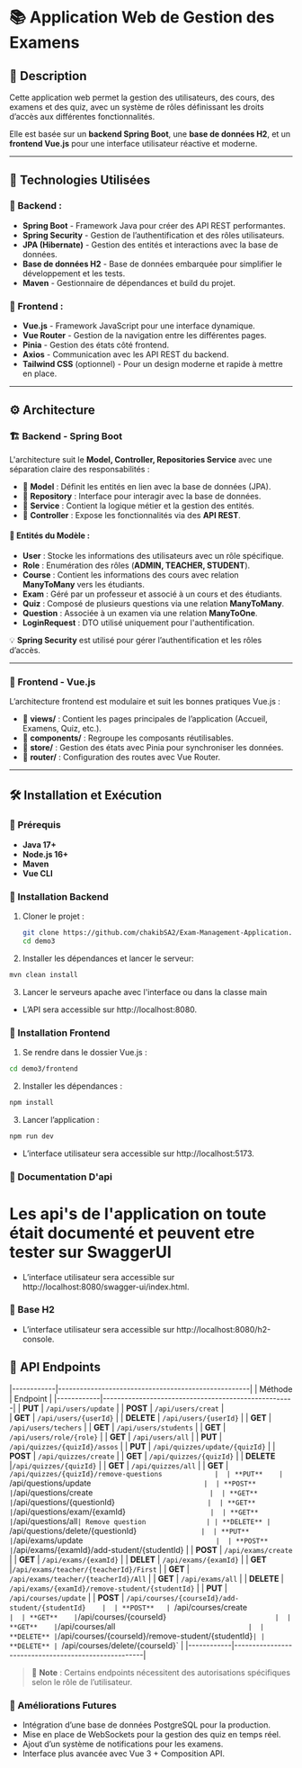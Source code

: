 # 📚 Application Web de Gestion des Examens

## 📝 Description  
Cette application web permet la gestion des utilisateurs, des cours, des examens et des quiz, avec un système de rôles définissant les droits d’accès aux différentes fonctionnalités.  

Elle est basée sur un **backend Spring Boot**, une **base de données H2**, et un **frontend Vue.js** pour une interface utilisateur réactive et moderne.  

---

## 🚀 Technologies Utilisées  

### 📌 Backend :  
- **Spring Boot** - Framework Java pour créer des API REST performantes.  
- **Spring Security** - Gestion de l’authentification et des rôles utilisateurs.  
- **JPA (Hibernate)** - Gestion des entités et interactions avec la base de données.  
- **Base de données H2** - Base de données embarquée pour simplifier le développement et les tests.  
- **Maven** - Gestionnaire de dépendances et build du projet.  

### 🎨 Frontend :  
- **Vue.js** - Framework JavaScript pour une interface dynamique.  
- **Vue Router** - Gestion de la navigation entre les différentes pages.  
- **Pinia** - Gestion des états côté frontend.  
- **Axios** - Communication avec les API REST du backend.  
- **Tailwind CSS** (optionnel) - Pour un design moderne et rapide à mettre en place.  

---

## ⚙️ Architecture  

### 🏗 Backend - **Spring Boot**  
L'architecture suit le **Model, Controller, Repositories Service** avec une séparation claire des responsabilités :  

- 📁 **Model** : Définit les entités en lien avec la base de données (JPA).  
- 📁 **Repository** : Interface pour interagir avec la base de données.  
- 📁 **Service** : Contient la logique métier et la gestion des entités.  
- 📁 **Controller** : Expose les fonctionnalités via des **API REST**.  

#### 📌 Entités du Modèle :  
- **User** : Stocke les informations des utilisateurs avec un rôle spécifique.  
- **Role** : Enumération des rôles (**ADMIN, TEACHER, STUDENT**).  
- **Course** : Contient les informations des cours avec relation **ManyToMany** vers les étudiants.  
- **Exam** : Géré par un professeur et associé à un cours et des étudiants.  
- **Quiz** : Composé de plusieurs questions via une relation **ManyToMany**.  
- **Question** : Associée à un examen via une relation **ManyToOne**.  
- **LoginRequest** : DTO utilisé uniquement pour l'authentification.  

💡 **Spring Security** est utilisé pour gérer l’authentification et les rôles d’accès.  

---

### 🎨 Frontend - **Vue.js**  
L’architecture frontend est modulaire et suit les bonnes pratiques Vue.js :  

- 📁 **views/** : Contient les pages principales de l’application (Accueil, Examens, Quiz, etc.).  
- 📁 **components/** : Regroupe les composants réutilisables.  
- 📁 **store/** : Gestion des états avec Pinia pour synchroniser les données.  
- 📁 **router/** : Configuration des routes avec Vue Router.  
 
---

## 🛠 Installation et Exécution  

### 🔧 Prérequis  
- **Java 17+**  
- **Node.js 16+**  
- **Maven**  
- **Vue CLI**

### 📌 Installation Backend  
1. Cloner le projet :  
   ```bash
   git clone https://github.com/chakibSA2/Exam-Management-Application.git
   cd demo3
2. Installer les dépendances et lancer le serveur:
  ```bash
  mvn clean install
   ```
3. Lancer le serveurs apache avec l'interface ou dans la classe main 
  - L’API sera accessible sur http://localhost:8080.

### 📌 Installation Frontend
1. Se rendre dans le dossier Vue.js :
  ```bash
cd demo3/frontend 
  ```
2. Installer les dépendances :
  ``` bash
npm install
  ```
3. Lancer l’application :
  ``` bash
npm run dev
  ```
- L’interface utilisateur sera accessible sur http://localhost:5173.

### 📌 Documentation D'api 
# Les api's de l'application on toute était documenté et peuvent etre tester sur SwaggerUI 
- L’interface utilisateur sera accessible sur http://localhost:8080/swagger-ui/index.html.

### 📌 Base H2 
- L’interface utilisateur sera accessible sur http://localhost:8080/h2-console.

## 📡 API Endpoints
|------------|-----------------------------------------------------|
| Méthode    | Endpoint                                            |
|------------|-----------------------------------------------------|
| **PUT**    | `/api/users/update`                                 | 
| **POST**   | `/api/users/creat`                                  |  
| **GET**    | `/api/users/{userId}`                               | 
| **DELETE** | `/api/users/{userId}`                               |
| **GET**    | `/api/users/techers`                                | 
| **GET**    | `/api/users/students`                               |
| **GET**    | `/api/users/role/{role}`                            |
| **GET**    | `/api/users/all`                                    | 
| **PUT**    | `/api/quizzes/{quizId}/assos`                       | 
| **PUT**    | `/api/quizzes/update/{quizId}`                      | 
| **POST**   | `/api/quizzes/create`                               | 
| **GET**    | `/api/quizzes/{quizId}`                             | 
| **DELETE** |`/api/quizzes/{quizId}`                              | 
| **GET**    | `/api/quizzes/all`                                  | 
| **GET**    | `/api/quizzes/{quizId}/remove-questions             | 
| **PUT**    | `/api/questions/update`                             | 
| **POST**   | `/api/questions/create`                             | 
| **GET**    |`/api/questions/{questionId}`                        | 
| **GET**    | `/api/questions/exam/{examId}`                      | 
| **GET**    | `/api/questions/all`| Remove question               |
| **DELETE** | `/api/questions/delete/{questionId}`                | 
| **PUT**    |`/api/exams/update`                                  | 
| **POST**   | `/api/exams/{examId}/add-student/{studentId}        | 
| **POST**   | `/api/exams/create`                                 | 
| **GET**    | `/api/exams/{examId}`                               | 
| **DELET**  | `/api/exams/{examId}`                               | 
| **GET**    |`/api/exams/teacher/{teacherId}/First`               | 
| **GET**    | `/api/exams/teacher/{teacherId}/All`                | 
| **GET**    | `/api/exams/all`                                    |
| **DELETE** | `/api/exams/{examId}/remove-student/{studentId}`    | 
| **PUT**    | `/api/courses/update`                               | 
| **POST**   | `/api/courses/{courseId}/add-student/{studentId}    | 
| **POST**   | `/api/courses/create`                               | 
| **GET**    |`/api/courses/{courseId}`                            | 
| **GET**    | `/api/courses/all`                                  | 
| **DELETE** | `/api/courses/{courseId}/remove-student/{studentId}`|
| **DELETE** | `/api/courses/delete/{courseId}`                    | 
|------------|-----------------------------------------------------|

> 🔐 **Note** : Certains endpoints nécessitent des autorisations spécifiques selon le rôle de l’utilisateur.


### 📌 Améliorations Futures
- Intégration d’une base de données PostgreSQL pour la production.
- Mise en place de WebSockets pour la gestion des quiz en temps réel.
- Ajout d’un système de notifications pour les examens.
- Interface plus avancée avec Vue 3 + Composition API.
